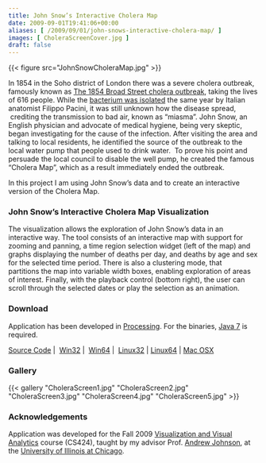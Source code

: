 ```yaml
---
title: John Snow’s Interactive Cholera Map
date: 2009-09-01T19:41:06+00:00
aliases: [ /2009/09/01/john-snows-interactive-cholera-map/ ]
images: [ CholeraScreenCover.jpg ]
draft: false
---
```


{{< figure src="JohnSnowCholeraMap.jpg" >}}

In 1854 in the Soho district of London there was a severe cholera outbreak, famously known as <a class="external text" href="http://en.wikipedia.org/wiki/1854_Broad_Street_cholera_outbreak" rel="nofollow">The 1854 Broad Street cholera outbreak</a>, taking&nbsp;the lives of 616 people. While the [bacterium was isolated][1]&nbsp;the same year by Italian anatomist Filippo Pacini, it was still unknown how the disease spread, &nbsp;crediting the transmission to&nbsp;bad air, known as &#8220;miasma&#8221;. John Snow, an English physician and advocate of medical hygiene, being very&nbsp;skeptic, began&nbsp;investigating for the cause of the infection. After visiting the area and talking to local residents, he identified the source of the outbreak to&nbsp;the local water pump that people used to drink water. &nbsp;To prove his point and persuade the local council to disable the well pump, he created the famous &#8220;Cholera Map&#8221;, which as a result immediately ended the outbreak.

In this project I am using John Snow&#8217;s data and to create an interactive version of the Cholera Map.

### John Snow&#8217;s Interactive Cholera Map&nbsp;Visualization

The visualization allows the exploration of John Snow&#8217;s data in an interactive way. The tool consists of an interactive map with support for zooming and panning, a time region selection widget (left of the map) and graphs displaying the number of deaths per day, and deaths by age and sex for the selected time period. There is also a clustering mode, that partitions&nbsp;the map into variable width boxes, enabling exploration of areas of interest. Finally, with the playback control (bottom right), the user can scroll through the selected dates or play the selection as an animation.

<canvas data-processing-sources="app/InteractiveCholeraMap.pde app/DataParser.pde app/Globals.pde app/BarChart.pde app/Chart.pde app/Grid.pde app/CholeraMap.pde app/HorizontalBarChart.pde app/Dates.pde app/LineChart.pde app/Deaths.pde app/TimeLineChart.pde app/DrawingArea.pde app/VerticalBarChart.pde"></canvas>

### Download

Application has been developed in <a href="http://www.processing.org" target="_blank" rel="noopener noreferrer">Processing</a>. For the binaries,&nbsp;[Java 7][2] is required.

<span data-type="normal"  class="qode_icon_shortcode  q_font_awsome_icon   " style=" "><i class="qode_icon_font_awesome fa fa-file-text-o qode_icon_element" style="color: #000000;" ></i></span> [Source Code][3]&nbsp;|&nbsp;<span data-type="normal"  class="qode_icon_shortcode  q_font_awsome_icon   " style=" "><i class="qode_icon_font_awesome fa fa-windows qode_icon_element" style="color: #000000;" ></i></span> [Win32][4]&nbsp;|&nbsp;<span data-type="normal"  class="qode_icon_shortcode  q_font_awsome_icon   " style=" "><i class="qode_icon_font_awesome fa fa-windows qode_icon_element" style="color: #000000;" ></i></span> [Win64][5]&nbsp;|&nbsp;<span data-type="normal"  class="qode_icon_shortcode  q_font_awsome_icon   " style=" "><i class="qode_icon_font_awesome fa fa-linux qode_icon_element" style="color: #000000;" ></i></span> [Linux32][6]&nbsp;| <span data-type="normal"  class="qode_icon_shortcode  q_font_awsome_icon   " style=" "><i class="qode_icon_font_awesome fa fa-linux qode_icon_element" style="color: #000000;" ></i></span> [Linux64][7]&nbsp;|<span data-type="normal"  class="qode_icon_shortcode  q_font_awsome_icon   " style=" "><i class="qode_icon_font_awesome fa fa-apple qode_icon_element" style="color: #000000;" ></i></span> [Mac OSX][8]

### Gallery

{{< gallery "CholeraScreen1.jpg" "CholeraScreen2.jpg" "CholeraScreen3.jpg" "CholeraScreen4.jpg" "CholeraScreen5.jpg" >}}

### Acknowledgements

Application was developed for the Fall 2009 <a href="https://www.evl.uic.edu/aej/424/index.html#" target="_blank" rel="noopener noreferrer">Visualization and Visual Analytics</a> course (CS424), taught by my advisor Prof. <a href="https://www.evl.uic.edu/aej/" target="_blank" rel="noopener noreferrer">Andrew Johnson</a>, at the <a href="http://www.uic.edu" target="_blank" rel="noopener noreferrer">University of Illinois at Chicago</a>.

 [1]: http://en.wikipedia.org/wiki/Cholera#History
 [2]: http://java.com/en/download/
 [3]: https://github.com/mvictoras/InteractiveCholeraMap/archive/v1.0.tar.gz
 [4]: https://github.com/mvictoras/InteractiveCholeraMap/releases/download/v1.0/Interactive.Cholera.Map.Win32.zip
 [5]: https://github.com/mvictoras/InteractiveCholeraMap/releases/download/v1.0/Interactive.Cholera.Map.Win64.zip
 [6]: https://github.com/mvictoras/InteractiveCholeraMap/releases/download/v1.0/Interactive.Cholera.Map.Linux32.zip
 [7]: https://github.com/mvictoras/InteractiveCholeraMap/releases/download/v1.0/Interactive.Cholera.Map.Linux64.zip
 [8]: https://github.com/mvictoras/InteractiveCholeraMap/releases/download/v1.0/Interactive.Cholera.Map.Mac.OSX.zip

